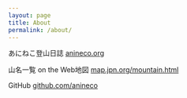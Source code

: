 ```yaml
---
layout: page
title: About
permalink: /about/
---
```


あにねこ登山日誌 [anineco.org](https://anineco.org/)

山名一覧 on the Web地図 [map.jpn.org/mountain.html](https://map.jpn.org/mountain.html)

GitHub [github.com/anineco](https://github.com/anineco/)
